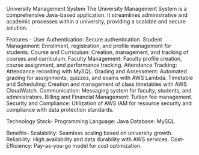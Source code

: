University Management System
The University Management System is a comprehensive Java-based application. It streamlines administrative and academic processes within a university, providing a scalable and secure solution.

Features -
User Authentication: Secure authentication.
Student Management: Enrollment, registration, and profile management for students.
Course and Curriculum: Creation, management, and tracking of courses and curriculum.
Faculty Management: Faculty profile creation, course assignment, and performance tracking.
Attendance Tracking: Attendance recording with MySQL.
Grading and Assessment: Automated grading for assignments, quizzes, and exams with AWS Lambda.
Timetable and Scheduling: Creation and management of class timetables with AWS CloudWatch.
Communication: Messaging system for faculty, students, and administrators.
Billing and Financial Management: Tuition fee management.
Security and Compliance: Utilization of AWS IAM for resource security and compliance with data protection standards.

Technology Stack-
Programming Language: Java
Database: MySQL

Benefits-
Scalability: Seamless scaling based on university growth.
Reliability: High availability and data durability with AWS services.
Cost-Efficiency: Pay-as-you-go model for cost optimization.


